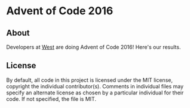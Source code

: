 # Advent of Code 2016

## About

Developers at [West](http://west.com) are doing Advent of Code 2016! 
Here's our results.

## License

By default, all code in this project is licensed under the MIT license, 
copyright the individual contributor(s). Comments in individual files 
may specify an alternate license as chosen by a particular individual 
for their code. If not specified, the file is MIT.